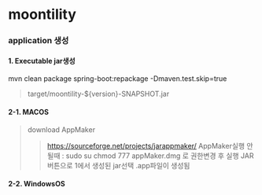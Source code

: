 # moontility

### application 생성 

#### 1. Executable jar생성

 mvn clean package spring-boot:repackage -Dmaven.test.skip=true
 > target/moontility-${version}-SNAPSHOT.jar


#### 2-1. MACOS
> download AppMaker
>> https://sourceforge.net/projects/jarappmaker/
>> AppMaker실행 안될때 : sudo su chmod 777 appMaker.dmg 로 권한변경 후 실행
>> JAR버튼으로 1에서 생성된 jar선택
>> .app파일이 생성됨

#### 2-2. WindowsOS

> 
